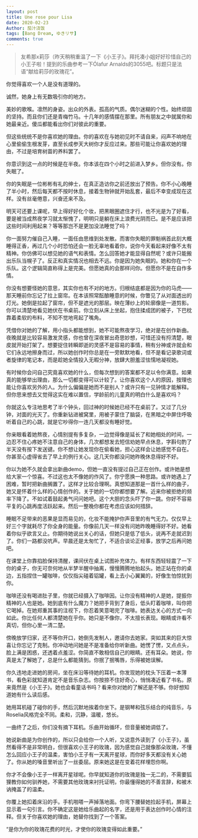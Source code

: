 ```yaml
---
layout: post
title: Une rose pour Lisa
date: 2020-02-23
Author: 茄汁浇饭 
tags: [Bang Dream, ゆきリサ]
comments: true
---
```


> 友希那x莉莎（昨天稍稍重温了一下《小王子》。拜托凑小姐好好珍惜自己的小王子啦！提到的乐曲参考一下Ólafur Arnalds的3055吧。标题只是法语“献给莉莎的玫瑰花”。

你觉得喜欢一个人是没有道理的。

诚然，她身上有无数吸引你的地方。

美妙的歌喉。凛然的身姿。出众的外表。孤高的气质。偶尔迷糊的个性。始终顽固的坚持。而且你们还是青梅竹马。十几年的感情摆在那里。所有朋友之中就属你和她最亲近。傻瓜都能看出你们对彼此的重要。

但这些统统不是你喜欢她的理由。你的喜欢在与她初见时不请自来，闷声不响地在心里偷偷生根发芽，直至长成参天大树你才反应过来。那些可能让你喜欢她的理由，不过是培育树苗的养料罢了。

你意识到这一点的时候是在半夜。你本该在四个小时之前进入梦乡。但你没有。你失眠了。

你的失眠是一位彬彬有礼的绅士，在真正造访你之前还放出了预告。你不小心晚睡了半小时，然后每天都不按时休息，接着生物钟就开始乱套，最后不幸变成现在这样。没有丝毫倦意，兴奋还来不及。

明天可还要上课呢，早上得好好化个妆，把黑眼圈遮住才行，也不光是为了好看，要是被当成熬夜学习就太惭愧了，明明只是躺在床上浪费光阴而已。是不是应该把这些时间利用起来？等等那岂不是更加没法睡觉了吗？

你一面努力催自己入睡，一面任由思维到处发散。而害你失眠的罪魁祸首此刻大概睡得正香，再过几个小时恐怕还会一脸无辜地看着你，说你今天看起来好像不太有精神。你仿佛可以想见她的语气和表情。怎么回答她才能显得自然呢？或许只能搬出乐队当幌子了。反正和真实情况也相去不远。你是因为她失眠的。她和你在一个乐队。这个逻辑简直称得上是完美。但愿她真的会那样问你。但愿你不是在自作多情。

你没有想要怪她的意思，其实你也有不对的地方。归根结底都是因为你的马虎——那天睡前你忘记了拉上窗帘。在本该照常酝酿睡意的时候，你瞥见了从对面透出的灯光。她倒是拉起了窗帘，但不是遮光的那层。映在薄纱上的轮廓像是一道剪影。你可以清楚地看见她伏在书桌前。你立刻从床上坐起，抱住揉成团的被子，下巴枕靠着柔软的布料，不知不觉地弯起了嘴角。

凭借你对她的了解，用小指头都能想到，她不可能熬夜学习，绝对是在创作新曲。夜晚就是比较容易激发灵感，你也曾在深夜冒出奇思妙想，可惜还没有捋清楚，眼皮就开始打架了。想要捉住转瞬即逝的灵感不是容易的事情，稍有分神或许就会和它们永远地擦身而过，所以她创作时你总是在一旁默默地看，但不是看记录歌词或者旋律的笔记本，而是趁她全情投入无暇分神，放肆大胆羞涩怯懦地凝视她。

有时候你会问自己究竟喜欢她的什么，但每次想到的答案都不足以令你满意。如果真的能够举出理由，那么一切都变得可以计较了。让你喜欢这个人的原因，按理也能让你喜欢另外的人。为什么偏偏是她而不是别人？或许只有一见钟情才能解释。但你思来想去又觉得这实在难以置信，学龄前的儿童真的明白什么是喜欢吗？

你就这么专注地思考了半个钟头，回过神的时候她已经不在桌前了。又过了几分钟，对面的光灭了。你重新钻进被窝里，用被子蒙住了脑袋，在黑暗之中屏住呼吸听着自己的心跳，就是它吵得你一连几天都没有睡好觉。

你亲眼看着她熬夜，心情别提有多复杂，一边觉得像是延长了和她相处的时间，一边忍不住心疼她不注意自己的身体，几次都想发去短信劝她早点休息，字斟句酌了半天没有按下发送键。你不想让她发现你在偷看她，担心这样会让她感觉不自在。你甚至心虚得省去了早上的例行关心。这几天你都没问她昨晚休息得好不好。

你以为她不久就会拿出新曲demo，但她一直没有提过自己正在创作。或许她是想给大家一个惊喜。不过这也太不像她的作风了。你宁愿换一种思路。或许她遇上了困难，暂时把新曲搁置了。这样才比较合理啊。真想知道那是一首什么样的曲子，她又是怀着什么样的心情创作的。关于她的一切你都想要了解。近来你被拒绝的频率下降了。不如试着鼓起勇气问问她吧。这个大胆的念头吓了你一跳。你好不容易平复的心跳再度活跃起来。然后一整晚你都在考虑应该如何措辞。

睡眠不足带来的恶果是显而易见的，化妆不能掩护你声音里的有气无力。仅仅早上好三个字就耗尽了你全身的能量。你像前几天一样没有问她昨晚睡得好不好。她看着你似乎欲言又止。你期待她说出关心的话，但她只是低了低头，说再不走就迟到了。你们一路都没吭声。早晨还是太匆忙了，不适合谈论正经事，放学之后再问她吧。

在课堂上你靠掐脸保持清醒，课间伏在桌上试图补充体力。有样东西轻轻震了一下你的桌子，你无可奈何地从半梦半醒中抽离，慢慢腾腾地抬起头。她正站在你的桌边，五指捏住一罐咖啡，仅仅指尖碰着铝罐，看上去小心翼翼的，好像生怕惊扰到你。

咖啡还没有喝进肚子里，你就已经摄入了咖啡因。让你没有精神的人是她，提振你精神的人也是她。她到底有什么魔力？她把手背到了身后，低头盯着咖啡，叫你把它喝掉。在她郑重其事的注视下，你忍着笑意喝完了咖啡。她表达关心的方式一向如此。你比任何人都清楚她在乎你。她只是不像你，不太擅长表现。眼睛或许看不真切，但你心里一清二楚。

傍晚放学归家，还不等你开口，她倒先发制人，邀请你去她家。突如其来的巨大惊喜让你忘记了克制。你冲动地问她是不是准备给你听新曲。她愣了愣，又点点头，脸上满是困惑，还透着点羞涩。你简直不敢相信自己的眼睛。还有耳朵。她说，你真是太了解她了，总是什么都能猜到。你抿了抿嘴唇，乐得被她误解。

你久违地走进她的房间，坐在床沿等待她的耳机。你发现她的枕头下压着一本薄书，看色彩就知道肯定不是音乐杂志。你按捺不住好奇心，悄悄凑近看了书名。原来竟然是《小王子》。她也会看童话书吗？看来你对她的了解还是不够。你好想知道她有什么读后感。

她用耳机碰了碰你的手，然后沉默地挨着你坐下。是钢琴和弦乐结合的纯音乐，与Roselia风格完全不同。柔和，沉静，温暖，悠长。

一曲终了之后，你们没有摘下耳机。乐曲开始循环，但音量被她调低了。

她说新曲是为你创作的，所以只会给你一个人听，又说意外读到了《小王子》，虽然看得不是非常明白，但很喜欢小王子的玫瑰，因为感觉自己就像那朵玫瑰，不懂怎么回应小王子的温柔，害怕小王子有一天离开星球，而你好多天都没有关心她了。你从她的嗓音里听出了一丝委屈。原来她这是在变着花样埋怨你啊。

你才不会像小王子一样离开星球呢。你早就知道你的玫瑰是独一无二的，不需要狐狸教你如何驯养她，不需要其他玫瑰来衬托证明，你最懂得她的不善言辞，和被木讷掩盖了的温柔。

你覆上她扣着床沿的手。手机啪嗒一声掉落地面。你弯下腰替她捡起手机，屏幕上显示着一句引言。你不确定这是她给乐曲起的名字，还是用于表达创作时心情的注释。但关于你喜欢她的理由，她替你找到了一个答案。

“是你为你的玫瑰花费的时光，才使你的玫瑰变得如此重要。”